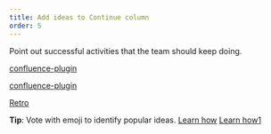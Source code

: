 ```yaml
---
title: Add ideas to Continue column
order: 5
---
```


Point out successful activities that the team should keep doing.

[confluence-plugin](howTo:confluence-plugin)

[confluence-plugin](howTo:Retro-step-five)

[Retro](howTo:Retro-step-five)

**Tip**: Vote with emoji to identify popular ideas. [Learn how](https://help.realtimeboard.com/support/solutions/articles/11000012154-emoji-reactions)
[Learn how1](howTo:sticky-note-emojis-and-tags)
